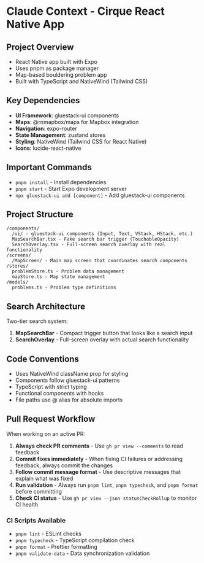 # Claude Context - Cirque React Native App

## Project Overview

- React Native app built with Expo
- Uses pnpm as package manager
- Map-based bouldering problem app
- Built with TypeScript and NativeWind (Tailwind CSS)

## Key Dependencies

- **UI Framework**: gluestack-ui components
- **Maps**: @rnmapbox/maps for Mapbox integration
- **Navigation**: expo-router
- **State Management**: zustand stores
- **Styling**: NativeWind (Tailwind CSS for React Native)
- **Icons**: lucide-react-native

## Important Commands

- `pnpm install` - Install dependencies
- `pnpm start` - Start Expo development server
- `npx gluestack-ui add [component]` - Add gluestack-ui components

## Project Structure

```
/components/
  /ui/ - gluestack-ui components (Input, Text, VStack, HStack, etc.)
  MapSearchBar.tsx - Fake search bar trigger (TouchableOpacity)
  SearchOverlay.tsx - Full-screen search overlay with real functionality
/screens/
  /MapScreen/ - Main map screen that coordinates search components
/stores/
  problemStore.ts - Problem data management
  mapStore.ts - Map state management
/models/
  problems.ts - Problem type definitions
```

## Search Architecture

Two-tier search system:

1. **MapSearchBar** - Compact trigger button that looks like a search input
2. **SearchOverlay** - Full-screen overlay with actual search functionality

## Code Conventions

- Uses NativeWind className prop for styling
- Components follow gluestack-ui patterns
- TypeScript with strict typing
- Functional components with hooks
- File paths use @ alias for absolute imports

## Pull Request Workflow

When working on an active PR:

1. **Always check PR comments** - Use `gh pr view --comments` to read feedback
2. **Commit fixes immediately** - When fixing CI failures or addressing feedback, always commit the changes
3. **Follow commit message format** - Use descriptive messages that explain what was fixed
4. **Run validation** - Always run `pnpm lint`, `pnpm typecheck`, and `pnpm format` before committing
5. **Check CI status** - Use `gh pr view --json statusCheckRollup` to monitor CI health

### CI Scripts Available
- `pnpm lint` - ESLint checks
- `pnpm typecheck` - TypeScript compilation check  
- `pnpm format` - Prettier formatting
- `pnpm validate-data` - Data synchronization validation
